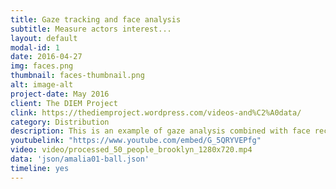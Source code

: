 ```yaml
---
title: Gaze tracking and face analysis
subtitle: Measure actors interest...
layout: default
modal-id: 1
date: 2016-04-27
img: faces.png
thumbnail: faces-thumbnail.png
alt: image-alt
project-date: May 2016
client: The DIEM Project
clink: https://thediemproject.wordpress.com/videos-and%C2%A0data/
category: Distribution
description: This is an example of gaze analysis combined with face recognition for measuring faces of interviewed people capture attention of spectators. The dataset was obtained from the DIEM database including 32 participants watching a video of people interviewed in brooklyn.
youtubelink: "https://www.youtube.com/embed/G_5QRYVEPfg" 
video: video/processed_50_people_brooklyn_1280x720.mp4
data: 'json/amalia01-ball.json'
timeline: yes
---
```

